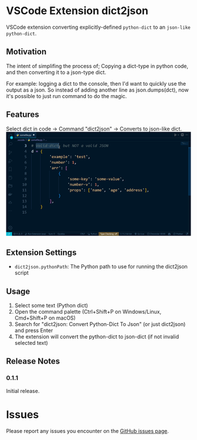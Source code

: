 # VSCode Extension dict2json

VSCode extension converting explicitly-defined `python-dict` to an `json-like python-dict`.

## Motivation

The intent of simplifing the process of; Copying a dict-type in python code, and then converting it to a json-type dict.

For example: logging a dict to the console, then I'd want to quickly use the output as a json. So instead of adding another line as json.dumps(dct), now it's possible to just run command to do the magic.

## Features

Select dict in code -> Command "dict2json" -> Converts to json-like dict.
![feature dict2json](https://github.com/NoamLoewenstern/dict2json/raw/main/images/feature-usage.png)

## Extension Settings

- `dict2json.pythonPath`: The Python path to use for running the dict2json script

## Usage

1. Select some text (Python dict)
2. Open the command palette (Ctrl+Shift+P on Windows/Linux, Cmd+Shift+P on macOS)
3. Search for "dict2json: Convert Python-Dict To Json" (or just dict2json) and press Enter
4. The extension will convert the python-dict to json-dict (if not invalid selected text)

## Release Notes

### 0.1.1

Initial release.

# Issues

Please report any issues you encounter on the [GitHub issues page](https://github.com/NoamLoewenstern/dict2json/issues).
